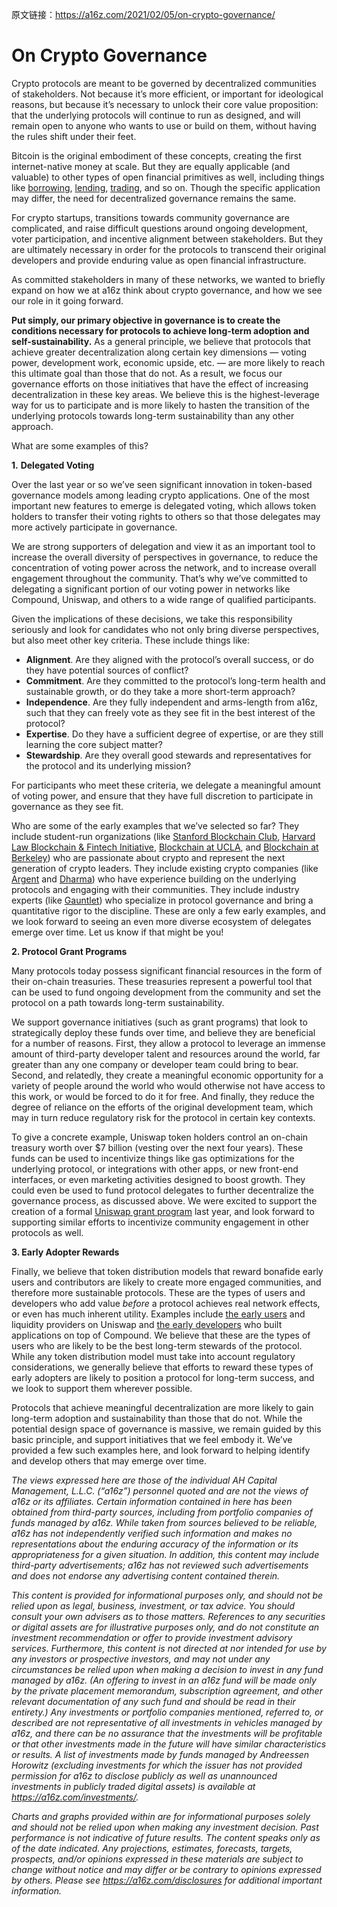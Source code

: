 原文链接：https://a16z.com/2021/02/05/on-crypto-governance/

# On Crypto Governance

Crypto protocols are meant to be governed by decentralized communities of stakeholders. Not because it’s more efficient, or important for ideological reasons, but because it’s necessary to unlock their core value proposition: that the underlying protocols will continue to run as designed, and will remain open to anyone who wants to use or build on them, without having the rules shift under their feet. 

Bitcoin is the original embodiment of these concepts, creating the first internet-native money at scale. But they are equally applicable (and valuable) to other types of open financial primitives as well, including things like [borrowing](https://makerdao.com/en/), [lending](https://compound.finance/), [trading](https://uniswap.org/), and so on. Though the specific application may differ, the need for decentralized governance remains the same.

For crypto startups, transitions towards community governance are complicated, and raise difficult questions around ongoing development, voter participation, and incentive alignment between stakeholders. But they are ultimately necessary in order for the protocols to transcend their original developers and provide enduring value as open financial infrastructure. 

As committed stakeholders in many of these networks, we wanted to briefly expand on how we at a16z think about crypto governance, and how we see our role in it going forward.

**Put simply, our primary objective in governance is to create the conditions necessary for protocols to achieve long-term adoption and self-sustainability.** As a general principle, we believe that protocols that achieve greater decentralization along certain key dimensions — voting power, development work, economic upside, etc. — are more likely to reach this ultimate goal than those that do not. As a result, we focus our governance efforts on those initiatives that have the effect of increasing decentralization in these key areas. We believe this is the highest-leverage way for us to participate and is more likely to hasten the transition of the underlying protocols towards long-term sustainability than any other approach. 

What are some examples of this?

**1.** **Delegated Voting** 

Over the last year or so we’ve seen significant innovation in token-based governance models among leading crypto applications. One of the most important new features to emerge is delegated voting, which allows token holders to transfer their voting rights to others so that those delegates may more actively participate in governance.

We are strong supporters of delegation and view it as an important tool to increase the overall diversity of perspectives in governance, to reduce the concentration of voting power across the network, and to increase overall engagement throughout the community. That’s why we’ve committed to delegating a significant portion of our voting power in networks like Compound, Uniswap, and others to a wide range of qualified participants. 

Given the implications of these decisions, we take this responsibility seriously and look for candidates who not only bring diverse perspectives, but also meet other key criteria. These include things like:

- **Alignment**. Are they aligned with the protocol’s overall success, or do they have potential sources of conflict? 
- **Commitment**. Are they committed to the protocol’s long-term health and sustainable growth, or do they take a more short-term approach? 
- **Independence**. Are they fully independent and arms-length from a16z, such that they can freely vote as they see fit in the best interest of the protocol?
- **Expertise**. Do they have a sufficient degree of expertise, or are they still learning the core subject matter? 
- **Stewardship**. Are they overall good stewards and representatives for the protocol and its underlying mission?  

For participants who meet these criteria, we delegate a meaningful amount of voting power, and ensure that they have full discretion to participate in governance as they see fit.

Who are some of the early examples that we’ve selected so far? They include student-run organizations (like [Stanford Blockchain Club](https://blockchain.stanford.edu/), [Harvard Law Blockchain & Fintech Initiative](https://orgs.law.harvard.edu/hlsbfi/), [Blockchain at UCLA](https://www.blockchainatucla.com/), and [Blockchain at Berkeley](https://blockchain.berkeley.edu/)) who are passionate about crypto and represent the next generation of crypto leaders. They include existing crypto companies (like [Argent](https://www.argent.xyz/) and [Dharma](https://www.dharma.io/)) who have experience building on the underlying protocols and engaging with their communities. They include industry experts (like [Gauntlet](https://gauntlet.network/)) who specialize in protocol governance and bring a quantitative rigor to the discipline. These are only a few early examples, and we look forward to seeing an even more diverse ecosystem of delegates emerge over time. Let us know if that might be you!

**2. Protocol Grant Programs**

Many protocols today possess significant financial resources in the form of their on-chain treasuries. These treasuries represent a powerful tool that can be used to fund ongoing development from the community and set the protocol on a path towards long-term sustainability. 

We support governance initiatives (such as grant programs) that look to strategically deploy these funds over time, and believe they are beneficial for a number of reasons. First, they allow a protocol to leverage an immense amount of third-party developer talent and resources around the world, far greater than any one company or developer team could bring to bear. Second, and relatedly, they create a meaningful economic opportunity for a variety of people around the world who would otherwise not have access to this work, or would be forced to do it for free. And finally, they reduce the degree of reliance on the efforts of the original development team, which may in turn reduce regulatory risk for the protocol in certain key contexts.

To give a concrete example, Uniswap token holders control an on-chain treasury worth over $7 billion (vesting over the next four years). These funds can be used to incentivize things like gas optimizations for the underlying protocol, or integrations with other apps, or new front-end interfaces, or even marketing activities designed to boost growth. They could even be used to fund protocol delegates to further decentralize the governance process, as discussed above. We were excited to support the creation of a formal [Uniswap grant program](https://app.uniswap.org/#/vote/3) last year, and look forward to supporting similar efforts to incentivize community engagement in other protocols as well.

**3. Early Adopter Rewards** 

Finally, we believe that token distribution models that reward bonafide early users and contributors are likely to create more engaged communities, and therefore more sustainable protocols. These are the types of users and developers who add value *before* a protocol achieves real network effects, or even has much inherent utility. Examples include [the early users](https://cointelegraph.com/news/meet-turkeys-unexpected-winners-of-uniswaps-uni-giveaway) and liquidity providers on Uniswap and [the early developers](https://www.coindesk.com/defi-startups-built-on-compound-weigh-what-to-do-with-200-comp-tokens) who built applications on top of Compound. We believe that these are the types of users who are likely to be the best long-term stewards of the protocol. While any token distribution model must take into account regulatory considerations, we generally believe that efforts to reward these types of early adopters are likely to position a protocol for long-term success, and we look to support them wherever possible. 



Protocols that achieve meaningful decentralization are more likely to gain long-term adoption and sustainability than those that do not. While the potential design space of governance is massive, we remain guided by this basic principle, and support initiatives that we feel embody it. We’ve provided a few such examples here, and look forward to helping identify and develop others that may emerge over time.

 

*The views expressed here are those of the individual AH Capital Management, L.L.C. (“a16z”) personnel quoted and are not the views of a16z or its affiliates. Certain information contained in here has been obtained from third-party sources, including from portfolio companies of funds managed by a16z. While taken from sources believed to be reliable, a16z has not independently verified such information and makes no representations about the enduring accuracy of the information or its appropriateness for a given situation. In addition, this content may include third-party advertisements; a16z has not reviewed such advertisements and does not endorse any advertising content contained therein.*

*This content is provided for informational purposes only, and should not be relied upon as legal, business, investment, or tax advice. You should consult your own advisers as to those matters. References to any securities or digital assets are for illustrative purposes only, and do not constitute an investment recommendation or offer to provide investment advisory services. Furthermore, this content is not directed at nor intended for use by any investors or prospective investors, and may not under any circumstances be relied upon when making a decision to invest in any fund managed by a16z. (An offering to invest in an a16z fund will be made only by the private placement memorandum, subscription agreement, and other relevant documentation of any such fund and should be read in their entirety.) Any investments or portfolio companies mentioned, referred to, or described are not representative of all investments in vehicles managed by a16z, and there can be no assurance that the investments will be profitable or that other investments made in the future will have similar characteristics or results. A list of investments made by funds managed by Andreessen Horowitz (excluding investments for which the issuer has not provided permission for a16z to disclose publicly as well as unannounced investments in publicly traded digital assets) is available at https://a16z.com/investments/.*

*Charts and graphs provided within are for informational purposes solely and should not be relied upon when making any investment decision. Past performance is not indicative of future results. The content speaks only as of the date indicated. Any projections, estimates, forecasts, targets, prospects, and/or opinions expressed in these materials are subject to change without notice and may differ or be contrary to opinions expressed by others. Please see https://a16z.com/disclosures for additional important information.*